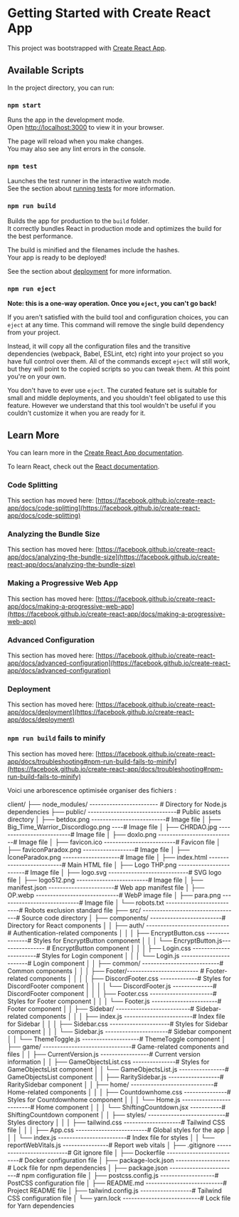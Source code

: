 # Getting Started with Create React App

This project was bootstrapped with [Create React App](https://github.com/facebook/create-react-app).

## Available Scripts

In the project directory, you can run:

### `npm start`

Runs the app in the development mode.\
Open [http://localhost:3000](http://localhost:3000) to view it in your browser.

The page will reload when you make changes.\
You may also see any lint errors in the console.

### `npm test`

Launches the test runner in the interactive watch mode.\
See the section about [running tests](https://facebook.github.io/create-react-app/docs/running-tests) for more information.

### `npm run build`

Builds the app for production to the `build` folder.\
It correctly bundles React in production mode and optimizes the build for the best performance.

The build is minified and the filenames include the hashes.\
Your app is ready to be deployed!

See the section about [deployment](https://facebook.github.io/create-react-app/docs/deployment) for more information.

### `npm run eject`

**Note: this is a one-way operation. Once you `eject`, you can't go back!**

If you aren't satisfied with the build tool and configuration choices, you can `eject` at any time. This command will remove the single build dependency from your project.

Instead, it will copy all the configuration files and the transitive dependencies (webpack, Babel, ESLint, etc) right into your project so you have full control over them. All of the commands except `eject` will still work, but they will point to the copied scripts so you can tweak them. At this point you're on your own.

You don't have to ever use `eject`. The curated feature set is suitable for small and middle deployments, and you shouldn't feel obligated to use this feature. However we understand that this tool wouldn't be useful if you couldn't customize it when you are ready for it.

## Learn More

You can learn more in the [Create React App documentation](https://facebook.github.io/create-react-app/docs/getting-started).

To learn React, check out the [React documentation](https://reactjs.org/).

### Code Splitting

This section has moved here: [https://facebook.github.io/create-react-app/docs/code-splitting](https://facebook.github.io/create-react-app/docs/code-splitting)

### Analyzing the Bundle Size

This section has moved here: [https://facebook.github.io/create-react-app/docs/analyzing-the-bundle-size](https://facebook.github.io/create-react-app/docs/analyzing-the-bundle-size)

### Making a Progressive Web App

This section has moved here: [https://facebook.github.io/create-react-app/docs/making-a-progressive-web-app](https://facebook.github.io/create-react-app/docs/making-a-progressive-web-app)

### Advanced Configuration

This section has moved here: [https://facebook.github.io/create-react-app/docs/advanced-configuration](https://facebook.github.io/create-react-app/docs/advanced-configuration)

### Deployment

This section has moved here: [https://facebook.github.io/create-react-app/docs/deployment](https://facebook.github.io/create-react-app/docs/deployment)

### `npm run build` fails to minify

This section has moved here: [https://facebook.github.io/create-react-app/docs/troubleshooting#npm-run-build-fails-to-minify](https://facebook.github.io/create-react-app/docs/troubleshooting#npm-run-build-fails-to-minify)

Voici une arborescence optimisée organiser des fichiers :

client/
├── node_modules/ ------------------------ # Directory for Node.js dependencies
├── public/ -------------------------------# Public assets directory
│ ├── betdox.png --------------------------# Image file
│ ├── Big_Time_Warrior_Discordlogo.png ----# Image file
│ ├── CHRDAO.jpg --------------------------# Image file
│ ├── doxlo.png ---------------------------# Image file
│ ├── favicon.ico -------------------------# Favicon file
│ ├── faviconParadox.png ------------------# Image file
│ ├── IconeParadox.png --------------------# Image file
│ ├── index.html --------------------------# Main HTML file
│ ├── Logo THP.png ------------------------# Image file
│ ├── logo.svg ----------------------------# SVG logo file
│ ├── logo512.png -------------------------# Image file
│ ├── manifest.json -----------------------# Web app manifest file
│ ├── OP.webp -----------------------------# WebP image file
│ ├── para.png ----------------------------# Image file
│ └── robots.txt --------------------------# Robots exclusion standard file
├── src/ ----------------------------------# Source code directory
│ ├── components/ -------------------------# Directory for React components
│ │ ├── auth/ -----------------------------# Authentication-related components
│ │ │ ├── EncryptButton.css ---------------# Styles for EncryptButton component
│ │ │ └── EncryptButton.js---------------- # EncryptButton component
│ │ │ ├── Login.css -----------------------# Styles for Login component
│ │ │ └── Login.js ------------------------# Login component
│ │ ├── common/ ---------------------------# Common components
│ │ │ ├── Footer/------------------------- # Footer-related components
│ │ │ │ ├── DiscordFooter.css -------------# Styles for DiscordFooter component
│ │ │ │ └── DiscordFooter.js --------------# DiscordFooter component
│ │ │ ├── Footer.css ----------------------# Styles for Footer component
│ │ │ └── Footer.js -----------------------# Footer component
│ │ ├── Sidebar/ --------------------------# Sidebar-related components
│ │ │ ├── index.js ------------------------# Index file for Sidebar
│ │ │ ├── Sidebar.css ---------------------# Styles for Sidebar component
│ │ │ └── Sidebar.js ----------------------# Sidebar component
│ │ └── ThemeToggle.js --------------------# ThemeToggle component
│ ├── game/ -------------------------------# Game-related components and files
│ │ ├── CurrentVersion.js -----------------# Current version information
│ │ ├── GameObjectsList.css ---------------# Styles for GameObjectsList component
│ │ └── GameObjectsList.js ----------------# GameObjectsList component
│ │ ├── RaritySidebar.js ------------------# RaritySidebar component
│ │ ├── home/ -----------------------------# Home-related components
│ │ │ ├── Countdownhome.css ---------------# Styles for Countdownhome component
│ │ │ └── Home.js -------------------------# Home component
│ │ │ └── ShiftingCountdown.jsx -----------# ShiftingCountdown component
│ │ ├── styles/ ---------------------------# Styles directory
│ │ │ ├── tailwind.css --------------------# Tailwind CSS file
│ │ │ ├── App.css -------------------------# Global styles for the app
│ │ │ └── index.js ------------------------# Index file for styles
│ │ └── reportWebVitals.js ----------------# Report web vitals
│ ├── .gitignore --------------------------# Git ignore file
│ ├── Dockerfile --------------------------# Docker configuration file
│ ├── package-lock.json -------------------# Lock file for npm dependencies
│ ├── package.json ------------------------# npm configuration file
│ ├── postcss.config.js -------------------# PostCSS configuration file
│ ├── README.md ---------------------------# Project README file
│ ├── tailwind.config.js ------------------# Tailwind CSS configuration file
│ └── yarn.lock ---------------------------# Lock file for Yarn dependencies

